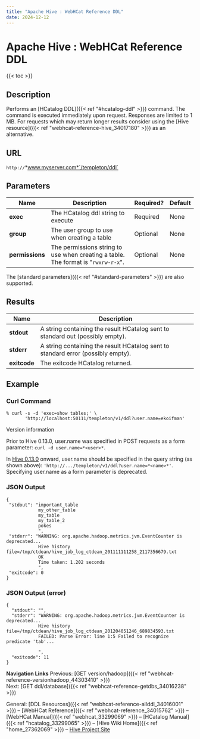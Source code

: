 ```yaml
---
title: "Apache Hive : WebHCat Reference DDL"
date: 2024-12-12
---
```


# Apache Hive : WebHCat Reference DDL

{{< toc >}}

## Description

Performs an [HCatalog DDL]({{< ref "#hcatalog-ddl" >}}) command. The command is executed immediately upon request. Responses are limited to 1 MB. For requests which may return longer results consider using the [Hive resource]({{< ref "webhcat-reference-hive_34017180" >}}) as an alternative.

## URL

`http://`*www.myserver.com*`/templeton/ddl`

## Parameters

| Name | Description | Required? | Default |
| --- | --- | --- | --- |
| **exec** | The HCatalog ddl string to execute | Required | None |
| **group** | The user group to use when creating a table | Optional | None |
| **permissions** | The permissions string to use when creating a table. The format is "`rwxrw-r-x`". | Optional | None |

The [standard parameters]({{< ref "#standard-parameters" >}}) are also supported.

## Results

| Name | Description |
| --- | --- |
| **stdout** | A string containing the result HCatalog sent to standard out (possibly empty). |
| **stderr** | A string containing the result HCatalog sent to standard error (possibly empty). |
| **exitcode** | The exitcode HCatalog returned. |

## Example

### Curl Command

```
% curl -s -d 'exec=show tables;' \
       'http://localhost:50111/templeton/v1/ddl?user.name=ekoifman'

```

Version information

Prior to Hive 0.13.0, user.name was specified in POST requests as a form parameter: `curl -d user.name=*<user>*`.

In [Hive 0.13.0](https://issues.apache.org/jira/browse/HIVE-6576) onward, user.name should be specified in the query string (as shown above): `'http://.../templeton/v1/ddl?user.name=*<name>*'`. Specifying user.name as a form parameter is deprecated.

### JSON Output

```
{
 "stdout": "important_table
            my_other_table
            my_table
            my_table_2
            pokes
            ",
 "stderr": "WARNING: org.apache.hadoop.metrics.jvm.EventCounter is deprecated...
            Hive history file=/tmp/ctdean/hive_job_log_ctdean_201111111258_2117356679.txt
            OK
            Time taken: 1.202 seconds
            ",
 "exitcode": 0
}

```

### JSON Output (error)

```
{
  "stdout": "",
  "stderr": "WARNING: org.apache.hadoop.metrics.jvm.EventCounter is deprecated...
            Hive history file=/tmp/ctdean/hive_job_log_ctdean_201204051246_689834593.txt
            FAILED: Parse Error: line 1:5 Failed to recognize predicate 'tab'...

            ",
  "exitcode": 11
}

```

**Navigation Links**
Previous: [GET version/hadoop]({{< ref "webhcat-reference-versionhadoop_44303410" >}})  
 Next: [GET ddl/database]({{< ref "webhcat-reference-getdbs_34016238" >}})

General: [DDL Resources]({{< ref "webhcat-reference-allddl_34016001" >}}) – [WebHCat Reference]({{< ref "webhcat-reference_34015762" >}}) – [WebHCat Manual]({{< ref "webhcat_33299069" >}}) – [HCatalog Manual]({{< ref "hcatalog_33299065" >}}) – [Hive Wiki Home]({{< ref "home_27362069" >}}) – [Hive Project Site](http://hive.apache.org/)

 

 

